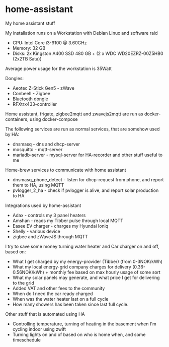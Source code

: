 # home-assistant
My home assistant stuff

My installation runs on a Workstation with Debian Linux and software raid 
- CPU: Intel Core i3-9100 @ 3.60GHz
- Memory: 32 GB 
- Disks: 2x Kingston A400 SSD 480 GB + (2 x WDC WD20EZRZ-00Z5HB0 (2x2TB Sata))

Average power usage for the workstation is 35Watt

Dongles: 
- Aeotec Z-Stick Gen5 - zWave
- ConbeeII - Zigbee
- Bluetooth dongle
- RFXtrx433-controller

Home assistant, frigate, zigbee2mqtt and zwavejs2mqtt are run as docker-containers, using docker-compose

The following services are run as normal services, that are somehow used by HA: 
- dnsmasq - dns and dhcp-server
- mosquitto - mqtt-server
- mariadb-server - mysql-server for HA-recorder and other stuff useful to me

Home-brew services to communicate with home assistant
- dnsmasq_phone_detect - listen for dhcp-request from phone, and report them to HA, using MQTT
- pvlogger_2_ha - check if pvlogger is alive, and report solar production to HA

Integrations used by home-assistant
- Adax - controls my 3 panel heaters
- Amshan - reads my Tibber pulse through local MQTT
- Easee EV charger - charges my Hyundai Ioniq
- Shelly - various device
- zigbee and zWaveJS through MQTT

I try to save some money turning water heater and Car charger on and off, based on:
- What I get charged by my energy-provider (Tibber) (from 0-3NOK/kWh)
- What my local energy-grid company charges for delivery (0.36-0.56NOK/kWh) + monthly fee based on max hourly usage of some sort
- What my solar panels may generate, and what price I get for delivering to the grid 
- Added VAT and other fees to the community
- When do I need the car ready charged 
- When was the water heater last on a full cycle
- How many showers has been taken since last full cycle. 


Other stuff that is automated using HA 
- Controlling temperature, turning of heating in the basement when I'm cycling indoor using zwift
- Turning lights on and of based on who is home when, and some timeschedule
